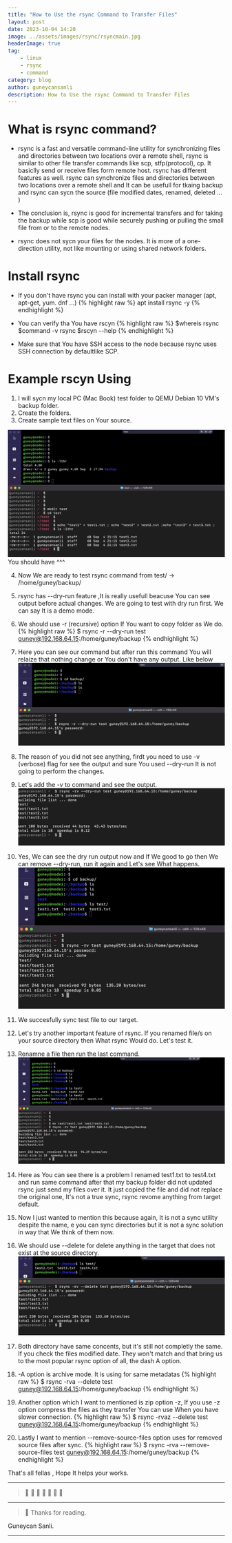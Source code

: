 ```yaml
---
title: "How to Use the rsync Command to Transfer Files"
layout: post
date: 2023-10-04 14:20
image: ../assets/images/rsync/rsyncmain.jpg
headerImage: true
tag:
    - linux
    - rsync
    - command
category: blog
author: guneycansanli
description: How to Use the rsync Command to Transfer Files
---
```


# What is rsync command?

- rsync is a fast and versatile command-line utility for synchronizing files and directories between two locations over a remote shell, rsync is similar to other file transfer commands like scp, stfp(protocol), cp. It basiclly send or receive files form remote host. rsync has different features as well. rsync can synchronize files and directories between two locations over a remote shell and It can be usefull for tkaing backup and rsync can sycn the source (file modified dates, renamed, deleted ... )

- The conclusion is, rsync is good for incremental transfers and for taking the backup while scp is good while securely pushing or pulling the small file from or to the remote nodes.

- rsync does not sycn your files for the nodes. It is more of a one-direction utility, not like mounting or using shared network folders.


# Install rsync

- If you don't have rsync you can install with your packer manager (apt, apt-get, yum. dnf ...)
{% highlight raw %}
apt install rsync -y 
{% endhighlight %}
- You can verify tha You have rscyn
{% highlight raw %}
   $whereis rsync
   $command -v rsync
   $rscyn --help
{% endhighlight %}

- Make sure that You have SSH access to the node because rsync uses SSH connection by defaultlike SCP.

# Example rscyn Using

1. I will sycn my local PC (Mac Book) test folder to QEMU Debian 10 VM's backup folder.
2. Create the folders.
3. Create sample text files on Your source.

  ![rsync][1]
You should have ^^^

4. Now We are ready to test rsync command from test/ -> /home/guney/backup/
5. rsync has --dry-run feature ,It is really usefull beacuse You can see output before actual changes. We are going to test with dry run first. We can say It is a demo mode.
6. We should use -r (recursive) option If You want to copy folder as We do.
{% highlight raw %}
   $ rsync -r --dry-run test guney@192.168.64.15:/home/guney/backup
{% endhighlight %}
7. Here you can see our command but after run this command You will relaize that nothing change or You don't have any output. Like below
  ![rsync1][2]

8. The reason of you did not see anything, firdt you need to use -v (verbose) flag for see the output and sure You used --dry-run It is not going to perform the changes.
9. Let's add the -v to command and see the output.
  ![rsync2][3]

10. Yes, We can see the dry run output now and If We good to go then We can remove --dry-run, run it again and Let's see What happens.
  ![rsync3][4]
11. We succesfully sync test file to our target.
12. Let's try another important feature of rsync. If you renamed file/s on your source directory then What rsync Would do. Let's test it.
13. Renamne a file then run the last command.
  ![rsync4][5]
14. Here as You can see there is a problem I renamed test1.txt to test4.txt and run same command after that my backup folder did not updated rsync just send my files over it. It just copied the file and did not replace the original one, It's not a true sync, rsync revome anything from target default.
15. Now I just wanted to mention this because again, It is not a sync utility despite the name, e you can sync directories but it is not a sync solution in way that We think of them now.
16. We should use --delete for delete anything in the target that does not exist at the source directory.
  ![rsync6][6]
17. Both directory have same concents, but it's still not completly the same. If you check the files modified date. They won't match and that bring us to the most popular rsync option of all, the dash A option.
18. -A option is archive mode. It is using for same metadatas
{% highlight raw %}
   $ rsync -rva --delete test guney@192.168.64.15:/home/guney/backup
{% endhighlight %}

19. Another option which I want to mentioned is zip option -z, If you use -z option compress the files as they transfer You can use When you have slower connection.
{% highlight raw %}
   $ rsync -rvaz --delete test guney@192.168.64.15:/home/guney/backup
{% endhighlight %}

20. Lastly I want to mention --remove-source-files option uses for removed source files after sync.
{% highlight raw %}
   $ rsync -rva --remove-source-files test guney@192.168.64.15:/home/guney/backup
{% endhighlight %}

That's all fellas , Hope It helps your works.

---


> :metal: :metal: :metal: :metal: :metal: :metal: :metal:

---

> :memo: Thanks for reading.

Guneycan Sanli.

---

[1]: ../assets/images/rsync/rsync1.jpg
[2]: ../assets/images/rsync/rsync2.jpg
[3]: ../assets/images/rsync/rsync3.jpg
[4]: ../assets/images/rsync/rsync4.jpg
[5]: ../assets/images/rsync/rsync5.jpg
[6]: ../assets/images/rsync/rsync6.jpg
